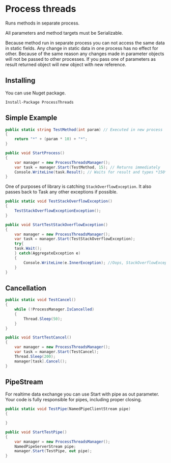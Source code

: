 Process threads
===============
Runs methods in separate process.

All parameters and method targets must be Serializable.

Because method run in separate process you can not access the same data in static fields. 
Any change in static data in one process has no effect for other. 
Because of the same reason any changes made in parameter objects will not be passed to other processes. 
If you pass one of parameters as result returned object will new object with new reference.

Installing
----------
You can use Nuget package.
```
Install-Package ProcessThreads
```

Simple Example
--------------

```C#
public static string TestMethod(int param) // Executed in new process
{
    return "*" + (param * 10) + "*";
}

public void StartProcess()
{
    var manager = new ProcessThreadsManager();
    var task = manager.Start(TestMethod, 15); // Returns immediately
    Console.WriteLine(task.Result); // Waits for result and types *150*
}

```

One of purposes of library is catching ```StackOverflowException```. It also passes back to Task any other exceptions if possible.

```C#
public static void TestStackOverflowException()
{
    TestStackOverflowExceptionException();
}

public void StartTestStackOverflowException()
{
	var manager = new ProcessThreadsManager();
    var task = manager.Start(TestStackOverflowException);
	try{
	task.Wait();
	} catch(AggregateException e)
	{
		Console.WriteLine(e.InnerException); //Oops, StackOverflowException
	}
}

```

Cancellation
------------

```C#
public static void TestCancel()
{
    while (!ProcessManager.IsCancelled)
    {
        Thread.Sleep(50);
    }
}

public void StartTestCancel()
{
	var manager = new ProcessThreadsManager();
    var task = manager.Start(TestCancel);
    Thread.Sleep(200);
    manager[task].Cancel();
}
```

PipeStream
----------
For realtime data exchange you can use Start with pipe as out parameter. Your code is fully responsible for pipes, including proper closing.

```C#
public static void TestPipe(NamedPipeClientStream pipe)
{

}

public void StartTestPipe()
{
	var manager = new ProcessThreadsManager();
	NamedPipeServerStream pipe;
	manager.Start(TestPipe, out pipe);
}
```

